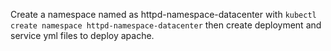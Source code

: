 Create a namespace named as httpd-namespace-datacenter with ```kubectl create namespace httpd-namespace-datacenter```
then create deployment and service yml files to deploy apache.
